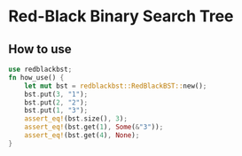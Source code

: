 # Red-Black Binary Search Tree

## How to use
```rust
use redblackbst;
fn how_use() {
    let mut bst = redblackbst::RedBlackBST::new();
    bst.put(3, "1");
    bst.put(2, "2");
    bst.put(1, "3");
    assert_eq!(bst.size(), 3);
    assert_eq!(bst.get(1), Some(&"3"));
    assert_eq!(bst.get(4), None);
}
```